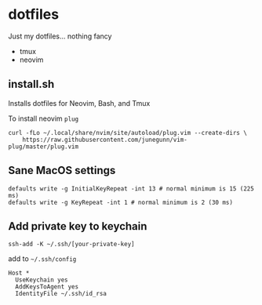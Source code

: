 dotfiles
========

Just my dotfiles... nothing fancy

 - tmux
 - neovim

install.sh
---
Installs dotfiles for Neovim, Bash, and Tmux

To install neovim `plug`
```
curl -fLo ~/.local/share/nvim/site/autoload/plug.vim --create-dirs \
    https://raw.githubusercontent.com/junegunn/vim-plug/master/plug.vim
```

Sane MacOS settings
---
```
defaults write -g InitialKeyRepeat -int 13 # normal minimum is 15 (225 ms)
defaults write -g KeyRepeat -int 1 # normal minimum is 2 (30 ms)
```

Add private key to keychain
---
```
ssh-add -K ~/.ssh/[your-private-key]
```
add to `~/.ssh/config`
```
Host *
  UseKeychain yes
  AddKeysToAgent yes
  IdentityFile ~/.ssh/id_rsa
```
